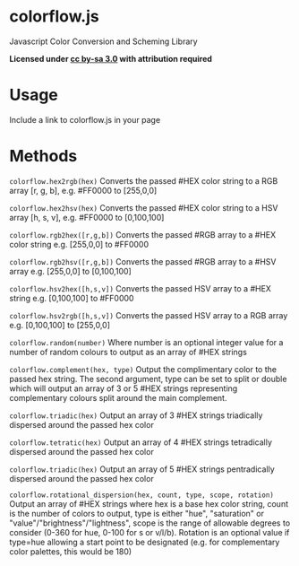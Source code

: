 colorflow.js
=============

Javascript Color Conversion and Scheming Library

**Licensed under [cc by-sa 3.0](http://creativecommons.org/licenses/by-sa/3.0/) with attribution required**

Usage
====

Include a link to colorflow.js in your page

Methods
===

`colorflow.hex2rgb(hex)`
Converts the passed #HEX color string to a RGB array [r, g, b], e.g. #FF0000 to [255,0,0]

`colorflow.hex2hsv(hex)`
Converts the passed #HEX color string to a HSV array [h, s, v], e.g. #FF0000 to [0,100,100]

`colorflow.rgb2hex([r,g,b])`
Converts the passed #RGB array to a #HEX color string e.g. [255,0,0] to #FF0000

`colorflow.rgb2hsv([r,g,b])`
Converts the passed #RGB array to a #HSV array e.g. [255,0,0] to [0,100,100]

`colorflow.hsv2hex([h,s,v])`
Converts the passed HSV array to a #HEX string e.g. [0,100,100] to #FF0000

`colorflow.hsv2rgb([h,s,v])`
Converts the passed HSV array to a RGB array e.g. [0,100,100] to [255,0,0]

`colorflow.random(number)`
Where number is an optional integer value for a number of random colours to output as an array of #HEX strings

`colorflow.complement(hex, type)`
Output the complimentary color to the passed hex string. The second argument, type can be set to split or double which will output an array of 3 or 5 #HEX strings representing complementary colours split around the main complement.

`colorflow.triadic(hex)`
Output an array of 3 #HEX strings triadically dispersed around the passed hex color

`colorflow.tetratic(hex)`
Output an array of 4 #HEX strings tetradically dispersed around the passed hex color

`colorflow.triadic(hex)`
Output an array of 5 #HEX strings pentradically dispersed around the passed hex color

`colorflow.rotational_dispersion(hex, count, type, scope, rotation)`
Output an array of #HEX strings where hex is a base hex color string, count is the number of colors to output, type is either "hue", "saturation" or "value"/"brightness"/"lightness", scope is the range of allowable degrees to consider (0-360 for hue, 0-100 for s or v/l/b). Rotation is an optional value if type=hue allowing a start point to be designated (e.g. for complementary color palettes, this would be 180)
